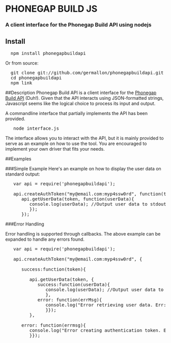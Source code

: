 # PHONEGAP BUILD JS
 
### A client interface for the Phonegap Build API using nodejs

## Install

<pre>
  npm install phonegapbuildapi
</pre>

Or from source:

<pre>
  git clone git://github.com/germallon/phonegapbuildapi.git 
  cd phonegapbuildapi
  npm link
</pre>

##Description
Phonegap Build API is a client interface for the <a href="https://build.phonegap.com/docs/api">Phonegap Build API</a> (Duh!).  Given that the API interacts using JSON-formatted strings, Javascript seems like the logical choice to process its input and output.

A commandline interface that partially implements the API has been provided.  
<pre>
   node interface.js
</pre>

The interface allows you to interact with the API, but it is mainly provided to serve as an example on how to use the tool.  You are encouraged to implement your own driver that fits your needs.  

##Examples

###Simple Example
Here's an example on how to display the user data on standard output:

<pre>
   var api = require('phonegapbuildapi');

   api.createAuthToken("my@email.com:myp4ssw0rd", function(token){
      api.getUserData(token, function(userData){
         console.log(userData); //Output user data to stdout
         });         
      });
</pre>

###Error Handling

Error handling is supported through callbacks.  The above example can be expanded to handle any errors found.

<pre>
   var api = require('phonegapbuildapi');

   api.createAuthToken("my@email.com:myp4ssw0rd", {

      success:function(token){
 
         api.getUserData(token, {
            success:function(userData){
               console.log(userData); //Output user data to stdout
               }, 
            error: function(errMsg){
               console.log("Error retrieving user data. Err: " + errMsg);
               }});         
         }, 
 
      error: function(errmsg){
         console.log("Error creating authentication token. Err: " + errmsg);
         }});
</pre>

